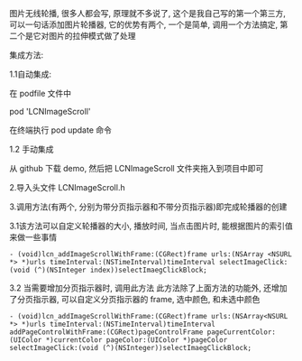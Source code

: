 图片无线轮播, 很多人都会写, 原理就不多说了, 这个是我自己写的第一个第三方, 可以一句话添加图片轮播器, 它的优势有两个, 一个是简单, 调用一个方法搞定, 第二个是它对图片的拉伸模式做了处理

集成方法: 

1.1自动集成:

在 podfile 文件中

pod 'LCNImageScroll'

在终端执行 pod update 命令

1.2 手动集成

从 github 下载 demo, 然后把 LCNImageScroll 文件夹拖入到项目中即可

2.导入头文件 LCNImageScroll.h

3.调用方法(有两个, 分别为带分页指示器和不带分页指示器)即完成轮播器的创建

3.1该方法可以自定义轮播器的大小, 播放时间, 当点击图片时, 能根据图片的索引值来做一些事情
	
	- (void)lcn_addImageScrollWithFrame:(CGRect)frame urls:(NSArray <NSURL *> *)urls timeInterval:(NSTimeInterval)timeInterval selectImageClick:(void (^)(NSInteger index))selectImaegClickBlock;

3.2 当需要增加分页指示器时, 调用此方法 此方法除了上面方法的功能外, 还增加了分页指示器, 可以自定义分页指示器的 frame, 选中颜色, 和未选中颜色
	
	- (void)lcn_addImageScrollWithFrame:(CGRect)frame urls:(NSArray<NSURL *> *)urls timeInterval:(NSTimeInterval)timeInterval addPageControlWithFrame:(CGRect)pageControlFrame pageCurrentColor:(UIColor *)currentColor pageColor:(UIColor *)pageColor selectImageClick:(void (^)(NSInteger))selectImaegClickBlock;
